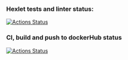 ### Hexlet tests and linter status:
[![Actions Status](https://github.com/suvori/devops-for-programmers-project-lvl1/workflows/hexlet-check/badge.svg)](https://github.com/suvori/devops-for-programmers-project-lvl1/actions)

### CI, build and push to dockerHub status
[![Actions Status](https://github.com/suvori/devops-for-programmers-project-lvl1/workflows/push/badge.svg)](https://github.com/suvori/devops-for-programmers-project-lvl1/actions)
